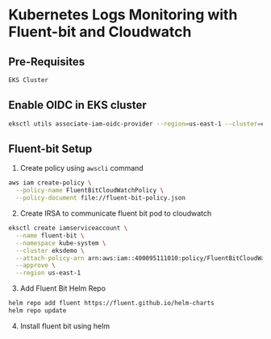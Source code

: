 # Kubernetes Logs Monitoring with Fluent-bit and Cloudwatch

## Pre-Requisites

```bash
EKS Cluster
```

## Enable OIDC in EKS cluster

```bash
eksctl utils associate-iam-oidc-provider --region=us-east-1 --cluster=eksdemo
```

## Fluent-bit Setup

1. Create policy using ```awscli``` command

```bash
aws iam create-policy \
  --policy-name FluentBitCloudWatchPolicy \
  --policy-document file://fluent-bit-policy.json
```

2. Create IRSA to communicate fluent bit pod to cloudwatch

```bash
eksctl create iamserviceaccount \
  --name fluent-bit \
  --namespace kube-system \
  --cluster eksdemo \
  --attach-policy-arn arn:aws:iam::400095111010:policy/FluentBitCloudWatchPolicy \
  --approve \
  --region us-east-1
```

3. Add Fluent Bit Helm Repo

```bash
helm repo add fluent https://fluent.github.io/helm-charts
helm repo update
```

4. Install fluent bit using helm

```bash

```